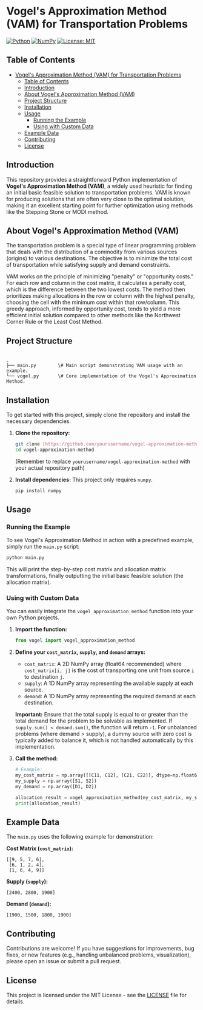 # Vogel's Approximation Method (VAM) for Transportation Problems

[![Python](https://img.shields.io/badge/Python-3776AB?style=for-the-badge&logo=python&logoColor=white)](https://www.python.org/)
[![NumPy](https://img.shields.io/badge/NumPy-013243?style=for-the-badge&logo=numpy&logoColor=white)](https://numpy.org/)
[![License: MIT](https://img.shields.io/badge/License-MIT-yellow.svg)](https://opensource.org/licenses/MIT)

## Table of Contents
- [Vogel's Approximation Method (VAM) for Transportation Problems](#vogels-approximation-method-vam-for-transportation-problems)
  - [Table of Contents](#table-of-contents)
  - [Introduction](#introduction)
  - [About Vogel's Approximation Method (VAM)](#about-vogels-approximation-method-vam)
  - [Project Structure](#project-structure)
  - [Installation](#installation)
  - [Usage](#usage)
    - [Running the Example](#running-the-example)
    - [Using with Custom Data](#using-with-custom-data)
  - [Example Data](#example-data)
  - [Contributing](#contributing)
  - [License](#license)

## Introduction

This repository provides a straightforward Python implementation of **Vogel's Approximation Method (VAM)**, a widely used heuristic for finding an initial basic feasible solution to transportation problems. VAM is known for producing solutions that are often very close to the optimal solution, making it an excellent starting point for further optimization using methods like the Stepping Stone or MODI method.

## About Vogel's Approximation Method (VAM)

The transportation problem is a special type of linear programming problem that deals with the distribution of a commodity from various sources (origins) to various destinations. The objective is to minimize the total cost of transportation while satisfying supply and demand constraints.

VAM works on the principle of minimizing "penalty" or "opportunity costs." For each row and column in the cost matrix, it calculates a penalty cost, which is the difference between the two lowest costs. The method then prioritizes making allocations in the row or column with the highest penalty, choosing the cell with the minimum cost within that row/column. This greedy approach, informed by opportunity cost, tends to yield a more efficient initial solution compared to other methods like the Northwest Corner Rule or the Least Cost Method.

## Project Structure

```

.
├── main.py        \# Main script demonstrating VAM usage with an example.
└── vogel.py       \# Core implementation of the Vogel's Approximation Method.

````

## Installation

To get started with this project, simply clone the repository and install the necessary dependencies.

1.  **Clone the repository:**
    ```bash
    git clone [https://github.com/yourusername/vogel-approximation-method.git](https://github.com/yourusername/vogel-approximation-method.git)
    cd vogel-approximation-method
    ```
    (Remember to replace `yourusername/vogel-approximation-method` with your actual repository path)

2.  **Install dependencies:**
    This project only requires `numpy`.
    ```bash
    pip install numpy
    ```

## Usage

### Running the Example

To see Vogel's Approximation Method in action with a predefined example, simply run the `main.py` script:

```bash
python main.py
````

This will print the step-by-step cost matrix and allocation matrix transformations, finally outputting the initial basic feasible solution (the allocation matrix).

### Using with Custom Data

You can easily integrate the `vogel_approximation_method` function into your own Python projects.

1.  **Import the function:**

    ```python
    from vogel import vogel_approximation_method
    ```

2.  **Define your `cost_matrix`, `supply`, and `demand` arrays:**

      * `cost_matrix`: A 2D NumPy array (float64 recommended) where `cost_matrix[i, j]` is the cost of transporting one unit from source `i` to destination `j`.
      * `supply`: A 1D NumPy array representing the available supply at each source.
      * `demand`: A 1D NumPy array representing the required demand at each destination.

    **Important:** Ensure that the total supply is equal to or greater than the total demand for the problem to be solvable as implemented. If `supply.sum() < demand.sum()`, the function will return `-1`. For unbalanced problems (where demand \> supply), a dummy source with zero cost is typically added to balance it, which is not handled automatically by this implementation.

3.  **Call the method:**

    ```python
    # Example:
    my_cost_matrix = np.array([[C11, C12], [C21, C22]], dtype=np.float64)
    my_supply = np.array([S1, S2])
    my_demand = np.array([D1, D2])

    allocation_result = vogel_approximation_method(my_cost_matrix, my_supply, my_demand)
    print(allocation_result)
    ```

## Example Data

The `main.py` uses the following example for demonstration:

**Cost Matrix (`cost_matrix`):**

```
[[9, 5, 7, 6],
 [6, 1, 2, 4],
 [1, 6, 4, 9]]
```

**Supply (`supply`):**

```
[2400, 2800, 1900]
```

**Demand (`demand`):**

```
[1900, 1500, 1800, 1900]
```

## Contributing

Contributions are welcome\! If you have suggestions for improvements, bug fixes, or new features (e.g., handling unbalanced problems, visualization), please open an issue or submit a pull request.

## License

This project is licensed under the MIT License - see the [LICENSE](LICENSE.md) file for details.
